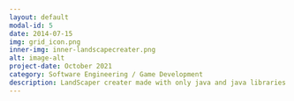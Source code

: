 ```yaml
---
layout: default
modal-id: 5
date: 2014-07-15
img: grid_icon.png
inner-img: inner-landscapecreater.png
alt: image-alt
project-date: October 2021
category: Software Engineering / Game Development
description: LandScaper creater made with only java and java libraries.<a href="https://github.com/scara2016/Java_LandScapeCreater" target="_blank">Here</a>
---
```

